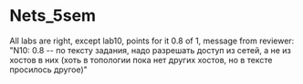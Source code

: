 # Nets_5sem
All labs are right, except lab10, points for it 0.8 of 1, message from reviewer: "N10:   0.8 -- по тексту задания, надо разрешать доступ из сетей, а не из хостов в них (хоть в топологии пока нет других хостов, но в тексте просилось другое)" 
